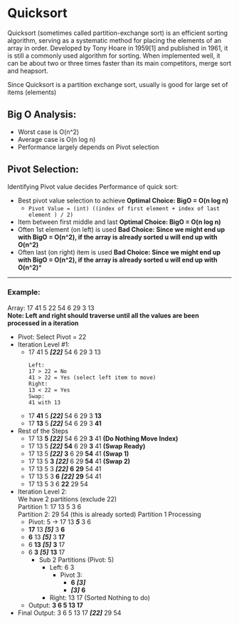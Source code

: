 # **Quicksort** #

Quicksort (sometimes called partition-exchange sort) is an efficient sorting algorithm, serving as a systematic method for placing the elements of an array in order. Developed by Tony Hoare in 1959[1] and published in 1961,  it is still a commonly used algorithm for sorting. When implemented well, it can be about two or three times faster than its main competitors, merge sort and heapsort.

Since Quicksort is a partition exchange sort, usually is good for large set of items (elements)


## **Big O Analysis:** ##
* Worst case is O(n^2)
* Average case is O(n log n)
* Performance largely depends on Pivot selection


## **Pivot Selection:** ##
Identifying Pivot value decides Performance of quick sort:
* Best pivot value selection to achieve **Optimal Choice: BigO = O(n log n)**
  * `Pivot Value = (int) ((index of first element + index of last element ) / 2)`
* Item between first middle and last **Optimal Choice: BigO = O(n log n)**
* Often 1st element (on left) is used **Bad Choice: Since we might end up with BigO = O(n^2), if the array is already sorted u will end up with O(n^2)**
* Often last (on right) item is used **Bad Choice: Since we might end up with BigO = O(n^2), if the array is already sorted u will end up with O(n^2)***

---
### **Example:** ###
Array: 17 41 5 22 54 6 29 3 13  
**Note: Left and right should traverse until all the values are been processed in a iteration**
* Pivot: Select Pivot = 22  
* Iteration Level #1:
  * 17 41 5 ***[22]*** 54 6 29 3 13   
    ```
    Left:   
    17 > 22 = No   
    41 > 22 = Yes (select left item to move)   
    Right:    
    13 < 22 = Yes   
    Swap:
    41 with 13   
    ```
  * 17 **41** 5 ***[22]*** 54 6 29 3 **13**
  * 17 **13** 5 ***[22]*** 54 6 29 3 **41**
* Rest of the Steps
  * 17 13 **5** ***[22]*** 54 6 29 **3** 41 **(Do Nothing Move Index)**
  * 17 13 5 ***[22]*** **54** 6 29 **3** 41 **(Swap Ready)**
  * 17 13 5 ***[22]*** **3** 6 29 **54** 41 **(Swap 1)**   
  * 17 13 5 **3** ***[22]*** 6 29 **54** 41 **(Swap 2)**   
  * 17 13 5 3 ***[22]*** **6** **29** 54 41   
  * 17 13 5 3 **6** ***[22]*** **29** 54 41   
  * 17 13 5 3 6 **22** 29 54   
* Iteration Level 2:   
  We have 2 partitions (exclude 22)   
  Partition 1: 17 13 5 3 6   
  Partition 2: 29 54   (this is already sorted)
  Partition 1 Processing
  * Pivot: 5 -> 17 13 ***5*** 3 6     
  * **17** 13 ***[5]*** 3 **6**   
  * **6** 13 ***[5]*** 3 **17**   
  * 6 **13** ***[5]*** **3** 17
  * 6 **3** ***[5]*** **13** 17
    * Sub 2 Partitions (Pivot: 5)
      * Left: 6 3
        * Pivot 3:
          * **6** ***[3]***
          * ***[3]*** **6**
      * Right: 13 17 (Sorted Nothing to do)
  * Output: **3 6 5 13 17**
* Final Output: 3 6 5 13 17 ***[22]*** 29 54
